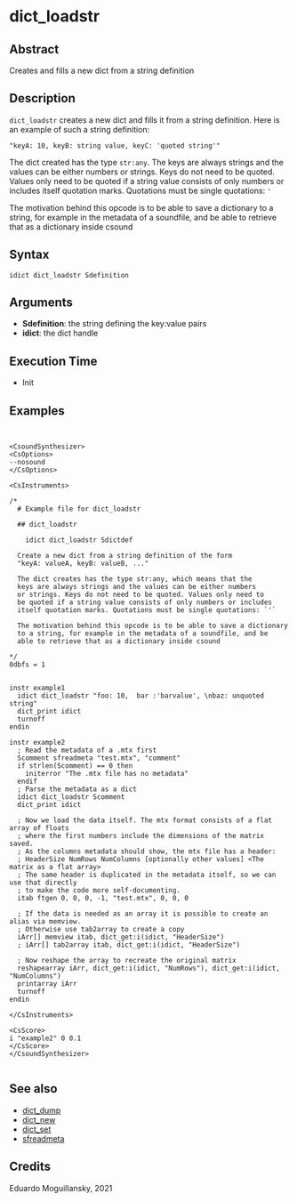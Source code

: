 # dict_loadstr

## Abstract

Creates and fills a new dict from a string definition


## Description

`dict_loadstr` creates a new dict and fills it from a string
definition. Here is an example of such a string definition:


    "keyA: 10, keyB: string value, keyC: 'quoted string'"


The dict created has the type `str:any`. The keys are always strings
and the values can be either numbers or strings. Keys do not need to
be quoted. Values only need to be quoted if a string value consists of
only numbers or includes itself quotation marks. Quotations must be
single quotations: `'`

The motivation behind this opcode is to be able to save a dictionary
to a string, for example in the metadata of a soundfile, and be
able to retrieve that as a dictionary inside csound
  
## Syntax

    idict dict_loadstr Sdefinition
    
## Arguments

* **Sdefinition**: the string defining the key:value pairs
* **idict**: the dict handle


## Execution Time

* Init

## Examples

```csound


<CsoundSynthesizer>
<CsOptions>
--nosound
</CsOptions>

<CsInstruments>

/*
  # Example file for dict_loadstr

  ## dict_loadstr

    idict dict_loadstr Sdictdef

  Create a new dict from a string definition of the form
  "keyA: valueA, keyB: valueB, ..."

  The dict creates has the type str:any, which means that the 
  keys are always strings and the values can be either numbers
  or strings. Keys do not need to be quoted. Values only need to
  be quoted if a string value consists of only numbers or includes
  itself quotation marks. Quotations must be single quotations: `'`

  The motivation behind this opcode is to be able to save a dictionary
  to a string, for example in the metadata of a soundfile, and be
  able to retrieve that as a dictionary inside csound
  
*/
0dbfs = 1


instr example1
  idict dict_loadstr "foo: 10,  bar :'barvalue', \nbaz: unquoted string"
  dict_print idict
  turnoff
endin

instr example2
  ; Read the metadata of a .mtx first
  Scomment sfreadmeta "test.mtx", "comment"
  if strlen(Scomment) == 0 then
    initerror "The .mtx file has no metadata"
  endif
  ; Parse the metadata as a dict
  idict dict_loadstr Scomment
  dict_print idict
  
  ; Now we load the data itself. The mtx format consists of a flat array of floats
  ; where the first numbers include the dimensions of the matrix saved. 
  ; As the columns metadata should show, the mtx file has a header:
  ; HeaderSize NumRows NumColumns [optionally other values] <The matrix as a flat array>
  ; The same header is duplicated in the metadata itself, so we can use that directly
  ; to make the code more self-documenting.
  itab ftgen 0, 0, 0, -1, "test.mtx", 0, 0, 0

  ; If the data is needed as an array it is possible to create an alias via memview.
  ; Otherwise use tab2array to create a copy
  iArr[] memview itab, dict_get:i(idict, "HeaderSize")
  ; iArr[] tab2array itab, dict_get:i(idict, "HeaderSize")

  ; Now reshape the array to recreate the original matrix
  reshapearray iArr, dict_get:i(idict, "NumRows"), dict_get:i(idict, "NumColumns")
  printarray iArr
  turnoff
endin
    
</CsInstruments>

<CsScore>
i "example2" 0 0.1
</CsScore>
</CsoundSynthesizer>


```

## See also

* [dict_dump](dict_dump.md)
* [dict_new](dict_iter.md)
* [dict_set](dict_set.md)
* [sfreadmeta](sfreadmeta.md)

## Credits

Eduardo Moguillansky, 2021
